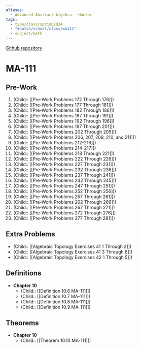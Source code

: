 ```yaml
---
aliases:
  - Advanced Abstract Algebra - Hunter
tags:
  - type/class/spring2024
  - "#batch/school/class/ma111"
  - subject/math
---
```

[Github repository](https://github.com/djhunter/ma111s24/wiki)
# MA-111

## Pre-Work
1. (Child:: [[Pre-Work Problems 172 Through 176]])
2. (Child:: [[Pre-Work Problems 177 Through 181]])
3. (Child:: [[Pre-Work Problems 182 Through 186]])
4. (Child:: [[Pre-Work Problems 187 Through 191]])
5. (Child:: [[Pre-Work Problems 192 Through 196]])
6. (Child:: [[Pre-Work Problems 197 Through 201]])
7. (Child:: [[Pre-Work Problems 202 Through 205]])
8. (Child:: [[Pre-Work Problems 206, 207, 209, 210, and 211]])
9. (Child:: [[Pre-Work Problems 212-216]])
10. (Child:: [[Pre-Work Problems 214-217]])
11. (Child:: [[Pre-Work Problems 218 Through 221]])
12. (Child:: [[Pre-Work Problems 222 Through 226]])
13. (Child:: [[Pre-Work Problems 227 Through 231]])
14. (Child:: [[Pre-Work Problems 232 Through 236]])
15. (Child:: [[Pre-Work Problems 237 Through 241]])
16. (Child:: [[Pre-Work Problems 242 Through 245]])
17. (Child:: [[Pre-Work Problems 247 Through 251]])
18. (Child:: [[Pre-Work Problems 252 Through 256]])
19. (Child:: [[Pre-Work Problems 257 Through 261]])
20. (Child:: [[Pre-Work Problems 262 Through 266]])
21. (Child:: [[Pre-Work Problems 267 Through 271]])
22. (Child:: [[Pre-Work Problems 272 Through 276]])
23. (Child:: [[Pre-Work Problems 277 Through 281]])

## Extra Problems
- (Child:: [[Algebraic Topology Exercises 41 1 Through 2]])
- (Child:: [[Algebraic Topology Exercises 41 3 Through 6]])
- (Child:: [[Algebraic Topology Exercises 42 1 Through 5]])

## Definitions
- **Chapter 10**
    - (Child:: [[Definition 10.6 MA-111]])
    - (Child:: [[Definition 10.7 MA-111]])
    - (Child:: [[Definition 10.8 MA-111]])
    - (Child:: [[Definition 10.9 MA-111]])

## Theorems
- **Chapter 10**
    - (Child:: [[Theorem 10.10 MA-111]])